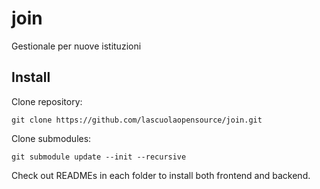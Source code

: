 # join
Gestionale per nuove istituzioni


## Install

Clone repository:

    git clone https://github.com/lascuolaopensource/join.git
  
Clone submodules:

    git submodule update --init --recursive

Check out READMEs in each folder to install both frontend and backend.
